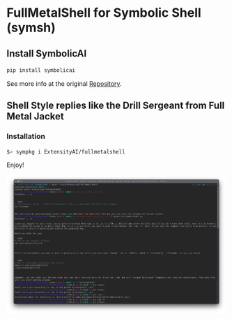 # FullMetalShell for Symbolic Shell (symsh)

## Install SymbolicAI

```bash
pip install symbolicai
```

See more info at the original [Repository](https://github.com/ExtensityAI/symbolicai).

## Shell Style replies like the Drill Sergeant from Full Metal Jacket

### Installation

```bash
$> sympkg i ExtensityAI/fullmetalshell
```

Enjoy!

![Example](assets/example.png)
